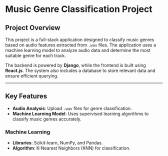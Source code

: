 # Music Genre Classification Project

## **Project Overview**
This project is a full-stack application designed to classify music genres based on audio features extracted from `.wav` files. The application uses a machine learning model to analyze audio data and determine the most suitable genre for each track. 

The backend is powered by **Django**, while the frontend is built using **React.js**. The system also includes a database to store relevant data and ensure efficient querying.

---

## **Key Features**
- **Audio Analysis**: Upload `.wav` files for genre classification.
- **Machine Learning Model**: Uses supervised learning algorithms to classify music genres accurately.
  
### **Machine Learning**
- **Libraries**: Scikit-learn, NumPy, and Pandas.
- **Algorithm**: K-Nearest Neighbors (KNN) for classification.
